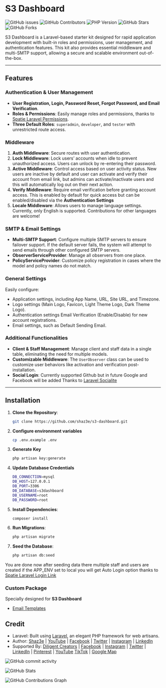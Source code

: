 # S3 Dashboard

![GitHub issues](https://img.shields.io/github/issues/shaz3e/s3-dashboard)
![GitHub Contributors](https://img.shields.io/github/contributors/shaz3e/s3-dashboard)
![PHP Version](https://img.shields.io/packagist/php-v/laravel/laravel)
![GitHub Stars](https://img.shields.io/github/stars/shaz3e/s3-dashboard)
![GitHub Forks](https://img.shields.io/github/forks/shaz3e/s3-dashboard)

S3 Dashboard is a Laravel-based starter kit designed for rapid application development with built-in roles and permissions, user management, and authentication features. This kit also provides essential middleware and multi-SMTP support, allowing a secure and scalable environment out-of-the-box.

---

## Features

### Authentication & User Management

-   **User Registration, Login, Password Reset, Forgot Password, and Email Verification**.
-   **Roles & Permissions**: Easily manage roles and permissions, thanks to [Spatie Laravel Permissions](https://spatie.be/docs/laravel-permission/).
-   **Three Default Roles**: `superadmin`, `developer`, and `tester` with unrestricted route access.

### Middleware

1. **Auth Middleware**: Secure routes with user authentication.
2. **Lock Middleware**: Lock users’ accounts when idle to prevent unauthorized access. Users can unlock by re-entering their password.
3. **Active Middleware**: Control access based on user activity status. New users are inactive by default and user can activate and verify their account from email link, but admins can activate/inactivate users and this will automatically log out on their next action.
4. **Verify Middleware**: Require email verification before granting account access. This is enabled by default for quick access but can be enabled/disabled via the **Authentication Settings**
5. **Locale Middleware**: Allows users to manage language settings. Currently, only English is supported. Contributions for other languages are welcome!

### SMTP & Email Settings

-   **Multi-SMTP Support**: Configure multiple SMTP servers to ensure failover support. If the default server fails, the system will attempt to send emails through other configured SMTP servers.
-   **ObserverServiceProvider**: Manage all observers from one place.
-   **PolicyServiceProvider**: Customize policy registration in cases where the model and policy names do not match.

### General Settings

Easily configure:

-   Application settings, including App Name, URL, Site URL, and Timezone.
-   Logo settings (Main Logo, Favicon, Light Theme Logo, Dark Theme Logo).
-   Authentication settings Email Verification (Enable/Disable) for new account registrations.
-   Email settings, such as Default Sending Email.

### Additional Functionalities

-   **Client & Staff Management**: Manage client and staff data in a single table, eliminating the need for multiple models.
-   **Customizable Middleware**: The `UserObserver` class can be used to customize user behaviors like activation and verification post-installation.
-   **Social Login**: Currently supported Github but in future Google and Facebook will be added Thanks to [Laravel Socialite](https://laravel.com/docs/11.x/socialite)

---

## Installation

1. **Clone the Repository**:
    ```bash
    git clone https://github.com/shaz3e/s3-dashboard.git
    ```
2. **Configure environment variables**
    ```bash
    cp .env.example .env
    ```
3. **Generate Key**
    ```bash
    php artisan key:generate
    ```
4. **Update Database Credentials**
    ```bash
    DB_CONNECTION=mysql
    DB_HOST=127.0.0.1
    DB_PORT=3306
    DB_DATABASE=s3dashboard
    DB_USERNAME=root
    DB_PASSWORD=root
    ```
5. **Install Dependencies**:
    ```bash
    composer install
    ```
6. **Run Migrations**:
    ```bash
    php artisan migrate
    ```
7. **Seed the Database**:
    ```bash
    php artisan db:seed
    ```

You are done now after seeding data there multiple staff and users are created
if the APP_ENV set to local you will get Auto Login option thanks to [Spatie Laravel Login Link](https://github.com/spatie/laravel-login-link)

### Custom Package

Specially designed for **S3 Dashboard**

-   [Email Templates](https://github.com/Shaz3e/email-templates/)

## Credit

-   Laravel: Built using [Laravel](https://laravel.com/), an elegant PHP framework for web artisans.
-   Author: [Shaz3e](https://www.shaz3e.com) | [YouTube](https://www.youtube.com/@shaz3e) | [Facebook](https://www.facebook.com/shaz3e) | [Twitter](https://twitter.com/shaz3e) | [Instagram](https://www.instagram.com/shaz3e) | [LinkedIn](https://www.linkedin.com/in/shaz3e/)
-   Supported By: [Diligent Creators](https://www.diligentcreators.com) | [Facebook](https://www.facebook.com/diligentcreators) | [Instagram](https://www.instagram.com/diligentcreators/) | [Twitter](https://twitter.com/diligentcreator) | [LinkedIn](https://www.linkedin.com/company/diligentcreators/) | [Pinterest](https://www.pinterest.com/DiligentCreators/) | [YouTube](https://www.youtube.com/@diligentcreator) [TikTok](https://www.tiktok.com/@diligentcreators) | [Google Map](https://g.page/diligentcreators)

![GitHub commit activity](https://img.shields.io/github/commit-activity/m/shaz3e/email-templates)

![GitHub Stats](https://github-readme-stats.vercel.app/api?username=shaz3e&show_icons=true&count_private=true&theme=default)

![GitHub Contributions Graph](https://github-profile-summary-cards.vercel.app/api/cards/profile-details?username=shaz3e&theme=default)
